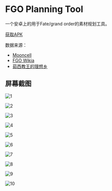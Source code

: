 # FGO Planning Tool

一个安卓上的用于Fate/grand order的素材规划工具。

[获取APK](https://https://github.com/ssttkkl/FGO-Planning-Tool/releases)

数据来源：

- [Mooncell](https://fgo.wiki/)
- [FGO Wikia](https://fategrandorder.wikia.com/)
- [茹西教王的理想乡](https://kazemai.github.io/)

## 屏幕截图

![1](doc/image/1.png)

![2](doc/image/2.png)

![3](doc/image/3.png)

![4](doc/image/4.png)

![5](doc/image/5.png)

![6](doc/image/6.png)

![7](doc/image/7.png)

![8](doc/image/8.png)

![9](doc/image/9.png)

![10](doc/image/10.png)

